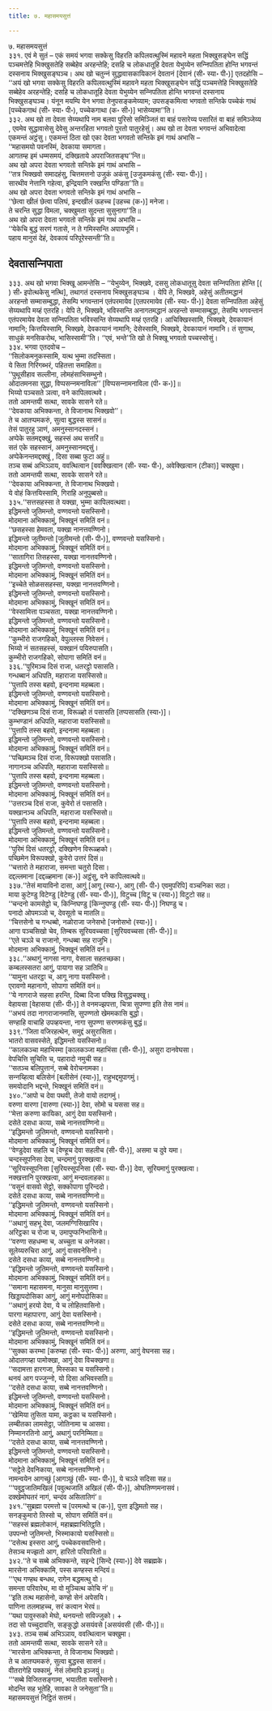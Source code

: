 ```yaml
---
title: ७. महासमयसुत्तं

---
```

७. महासमयसुत्तं  
३३१. एवं मे सुतं – एकं समयं भगवा सक्‍केसु विहरति कपिलवत्थुस्मिं महावने महता भिक्खुसङ्घेन सद्धिं पञ्‍चमत्तेहि भिक्खुसतेहि सब्बेहेव अरहन्तेहि; दसहि च लोकधातूहि देवता येभुय्येन सन्‍निपतिता होन्ति भगवन्तं दस्सनाय भिक्खुसङ्घञ्‍च। अथ खो चतुन्‍नं सुद्धावासकायिकानं देवतानं [देवानं (सी॰ स्या॰ पी॰)] एतदहोसि – ‘‘अयं खो भगवा सक्‍केसु विहरति कपिलवत्थुस्मिं महावने महता भिक्खुसङ्घेन सद्धिं पञ्‍चमत्तेहि भिक्खुसतेहि सब्बेहेव अरहन्तेहि; दसहि च लोकधातूहि देवता येभुय्येन सन्‍निपतिता होन्ति भगवन्तं दस्सनाय भिक्खुसङ्घञ्‍च। यंनून मयम्पि येन भगवा तेनुपसङ्कमेय्याम; उपसङ्कमित्वा भगवतो सन्तिके पच्‍चेकं गाथं [पच्‍चेकगाथं (सी॰ स्या॰ पी॰), पच्‍चेकगाथा (क॰ सी॰)] भासेय्यामा’’ति।  
३३२. अथ खो ता देवता सेय्यथापि नाम बलवा पुरिसो समिञ्‍जितं वा बाहं पसारेय्य पसारितं वा बाहं समिञ्‍जेय्य , एवमेव सुद्धावासेसु देवेसु अन्तरहिता भगवतो पुरतो पातुरहेसुं। अथ खो ता देवता भगवन्तं अभिवादेत्वा एकमन्तं अट्ठंसु। एकमन्तं ठिता खो एका देवता भगवतो सन्तिके इमं गाथं अभासि –  
‘‘महासमयो पवनस्मिं, देवकाया समागता।  
आगतम्ह इमं धम्मसमयं, दक्खिताये अपराजितसङ्घ’’न्ति॥  
अथ खो अपरा देवता भगवतो सन्तिके इमं गाथं अभासि –  
‘‘तत्र भिक्खवो समादहंसु, चित्तमत्तनो उजुकं अकंसु [उजुकमकंसु (सी॰ स्या॰ पी॰)]।  
सारथीव नेत्तानि गहेत्वा, इन्द्रियानि रक्खन्ति पण्डिता’’ति॥  
अथ खो अपरा देवता भगवतो सन्तिके इमं गाथं अभासि –  
‘‘छेत्वा खीलं छेत्वा पलिघं, इन्दखीलं ऊहच्‍च [उहच्‍च (क॰)] मनेजा।  
ते चरन्ति सुद्धा विमला, चक्खुमता सुदन्ता सुसुनागा’’ति॥  
अथ खो अपरा देवता भगवतो सन्तिके इमं गाथं अभासि –  
‘‘येकेचि बुद्धं सरणं गतासे, न ते गमिस्सन्ति अपायभूमिं।  
पहाय मानुसं देहं, देवकायं परिपूरेस्सन्ती’’ति॥  


## देवतासन्‍निपाता

३३३. अथ खो भगवा भिक्खू आमन्तेसि – ‘‘येभुय्येन, भिक्खवे, दससु लोकधातूसु देवता सन्‍निपतिता होन्ति [( ) सी॰ इपोत्थकेसु नत्थि], तथागतं दस्सनाय भिक्खुसङ्घञ्‍च । येपि ते, भिक्खवे, अहेसुं अतीतमद्धानं अरहन्तो सम्मासम्बुद्धा, तेसम्पि भगवन्तानं एतंपरमायेव [एतपरमायेव (सी॰ स्या॰ पी॰)] देवता सन्‍निपतिता अहेसुं सेय्यथापि मय्हं एतरहि। येपि ते, भिक्खवे, भविस्सन्ति अनागतमद्धानं अरहन्तो सम्मासम्बुद्धा, तेसम्पि भगवन्तानं एतंपरमायेव देवता सन्‍निपतिता भविस्सन्ति सेय्यथापि मय्हं एतरहि। आचिक्खिस्सामि, भिक्खवे, देवकायानं नामानि; कित्तयिस्सामि, भिक्खवे, देवकायानं नामानि; देसेस्सामि, भिक्खवे, देवकायानं नामानि। तं सुणाथ, साधुकं मनसिकरोथ, भासिस्सामी’’ति। ‘‘एवं, भन्ते’’ति खो ते भिक्खू भगवतो पच्‍चस्सोसुं।  
३३४. भगवा एतदवोच –  
‘‘सिलोकमनुकस्सामि, यत्थ भुम्मा तदस्सिता।  
ये सिता गिरिगब्भरं, पहितत्ता समाहिता॥  
‘‘पुथूसीहाव सल्‍लीना, लोमहंसाभिसम्भुनो।  
ओदातमनसा सुद्धा, विप्पसन्‍नमनाविला’’ [विप्पसन्‍नामनाविला (पी॰ क॰)]॥  
भिय्यो पञ्‍चसते ञत्वा, वने कापिलवत्थवे।  
ततो आमन्तयी सत्था, सावके सासने रते॥  
‘‘देवकाया अभिक्‍कन्ता, ते विजानाथ भिक्खवो’’।  
ते च आतप्पमकरुं, सुत्वा बुद्धस्स सासनं॥  
तेसं पातुरहु ञाणं, अमनुस्सानदस्सनं।  
अप्पेके सतमद्दक्खुं, सहस्सं अथ सत्तरिं॥  
सतं एके सहस्सानं, अमनुस्सानमद्दसुं।  
अप्पेकेनन्तमद्दक्खुं , दिसा सब्बा फुटा अहुं॥  
तञ्‍च सब्बं अभिञ्‍ञाय, ववत्थित्वान [ववक्खित्वान (सी॰ स्या॰ पी॰), अवेक्खित्वान (टीका)] चक्खुमा।  
ततो आमन्तयी सत्था, सावके सासने रते॥  
‘‘देवकाया अभिक्‍कन्ता, ते विजानाथ भिक्खवो।  
ये वोहं कित्तयिस्सामि, गिराहि अनुपुब्बसो॥  
३३५.‘‘सत्तसहस्सा ते यक्खा, भुम्मा कापिलवत्थवा।  
इद्धिमन्तो जुतिमन्तो, वण्णवन्तो यसस्सिनो।  
मोदमाना अभिक्‍कामुं, भिक्खूनं समितिं वनं॥  
‘‘छसहस्सा हेमवता, यक्खा नानत्तवण्णिनो।  
इद्धिमन्तो जुतीमन्तो [जुतीमन्तो (सी॰ पी॰)], वण्णवन्तो यसस्सिनो।  
मोदमाना अभिक्‍कामुं, भिक्खूनं समितिं वनं॥  
‘‘सातागिरा तिसहस्सा, यक्खा नानत्तवण्णिनो।  
इद्धिमन्तो जुतिमन्तो, वण्णवन्तो यसस्सिनो।  
मोदमाना अभिक्‍कामुं, भिक्खूनं समितिं वनं॥  
‘‘इच्‍चेते सोळससहस्सा, यक्खा नानत्तवण्णिनो।  
इद्धिमन्तो जुतिमन्तो, वण्णवन्तो यसस्सिनो।  
मोदमाना अभिक्‍कामुं, भिक्खूनं समितिं वनं॥  
‘‘वेस्सामित्ता पञ्‍चसता, यक्खा नानत्तवण्णिनो।  
इद्धिमन्तो जुतिमन्तो, वण्णवन्तो यसस्सिनो।  
मोदमाना अभिक्‍कामुं, भिक्खूनं समितिं वनं॥  
‘‘कुम्भीरो राजगहिको, वेपुल्‍लस्स निवेसनं।  
भिय्यो नं सतसहस्सं, यक्खानं पयिरुपासति।  
कुम्भीरो राजगहिको, सोपागा समितिं वनं॥  
३३६.‘‘पुरिमञ्‍च दिसं राजा, धतरट्ठो पसासति।  
गन्धब्बानं अधिपति, महाराजा यसस्सिसो॥  
‘‘पुत्तापि तस्स बहवो, इन्दनामा महब्बला।  
इद्धिमन्तो जुतिमन्तो, वण्णवन्तो यसस्सिनो।  
मोदमाना अभिक्‍कामुं, भिक्खूनं समितिं वनं॥  
‘‘दक्खिणञ्‍च दिसं राजा, विरूळ्हो तं पसासति [तप्पसासति (स्या॰)]।  
कुम्भण्डानं अधिपति, महाराजा यसस्सिसो॥  
‘‘पुत्तापि तस्स बहवो, इन्दनामा महब्बला।  
इद्धिमन्तो जुतिमन्तो, वण्णवन्तो यसस्सिनो।  
मोदमाना अभिक्‍कामुं, भिक्खूनं समितिं वनं॥  
‘‘पच्छिमञ्‍च दिसं राजा, विरूपक्खो पसासति।  
नागानञ्‍च अधिपति, महाराजा यसस्सिसो॥  
‘‘पुत्तापि तस्स बहवो, इन्दनामा महब्बला।  
इद्धिमन्तो जुतिमन्तो, वण्णवन्तो यसस्सिनो।  
मोदमाना अभिक्‍कामुं, भिक्खूनं समितिं वनं॥  
‘‘उत्तरञ्‍च दिसं राजा, कुवेरो तं पसासति।  
यक्खानञ्‍च अधिपति, महाराजा यसस्सिसो॥  
‘‘पुत्तापि तस्स बहवो, इन्दनामा महब्बला।  
इद्धिमन्तो जुतिमन्तो, वण्णवन्तो यसस्सिनो।  
मोदमाना अभिक्‍कामुं, भिक्खूनं समितिं वनं॥  
‘‘पुरिमं दिसं धतरट्ठो, दक्खिणेन विरूळ्हको।  
पच्छिमेन विरूपक्खो, कुवेरो उत्तरं दिसं॥  
‘‘चत्तारो ते महाराजा, समन्ता चतुरो दिसा।  
दद्दल्‍लमाना [दद्दळ्हमाना (क॰)] अट्ठंसु, वने कापिलवत्थवे॥  
३३७.‘‘तेसं मायाविनो दासा, आगुं [आगू (स्या॰), आगु (सी॰ पी॰) एवमुपरिपि] वञ्‍चनिका सठा।  
माया कुटेण्डु विटेण्डु [वेटेण्डु (सी॰ स्या॰ पी॰)], विटुच्‍च [विटू च (स्या॰)] विटुटो सह॥  
‘‘चन्दनो कामसेट्ठो च, किन्‍निघण्डु [किन्‍नुघण्डु (सी॰ स्या॰ पी॰)] निघण्डु च।  
पनादो ओपमञ्‍ञो च, देवसूतो च मातलि॥  
‘‘चित्तसेनो च गन्धब्बो, नळोराजा जनेसभो [जनोसभो (स्या॰)]।  
आगा पञ्‍चसिखो चेव, तिम्बरू सूरियवच्‍चसा [सुरियवच्‍चसा (सी॰ पी॰)]॥  
‘‘एते चञ्‍ञे च राजानो, गन्धब्बा सह राजुभि।  
मोदमाना अभिक्‍कामुं, भिक्खूनं समितिं वनं॥  
३३८.‘‘अथागुं नागसा नागा, वेसाला सहतच्छका।  
कम्बलस्सतरा आगुं, पायागा सह ञातिभि॥  
‘‘यामुना धतरट्ठा च, आगू नागा यसस्सिनो।  
एरावणो महानागो, सोपागा समितिं वनं॥  
‘‘ये नागराजे सहसा हरन्ति, दिब्बा दिजा पक्खि विसुद्धचक्खू।  
वेहायसा [वेहासया (सी॰ पी॰)] ते वनमज्झपत्ता, चित्रा सुपण्णा इति तेस नामं॥  
‘‘अभयं तदा नागराजानमासि, सुपण्णतो खेममकासि बुद्धो।  
सण्हाहि वाचाहि उपव्हयन्ता, नागा सुपण्णा सरणमकंसु बुद्धं॥  
३३९.‘‘जिता वजिरहत्थेन, समुद्दं असुरासिता।  
भातरो वासवस्सेते, इद्धिमन्तो यसस्सिनो॥  
‘‘कालकञ्‍चा महाभिस्मा [कालकञ्‍जा महाभिंसा (सी॰ पी॰)], असुरा दानवेघसा।  
वेपचित्ति सुचित्ति च, पहारादो नमुची सह॥  
‘‘सतञ्‍च बलिपुत्तानं, सब्बे वेरोचनामका।  
सन्‍नय्हित्वा बलिसेनं [बलीसेनं (स्या॰)], राहुभद्दमुपागमुं।  
समयोदानि भद्दन्ते, भिक्खूनं समितिं वनं॥  
३४०.‘‘आपो च देवा पथवी, तेजो वायो तदागमुं।  
वरुणा वारणा [वारुणा (स्या॰)] देवा, सोमो च यससा सह॥  
‘‘मेत्ता करुणा कायिका, आगुं देवा यसस्सिनो।  
दसेते दसधा काया, सब्बे नानत्तवण्णिनो॥  
‘‘इद्धिमन्तो जुतिमन्तो, वण्णवन्तो यसस्सिनो।  
मोदमाना अभिक्‍कामुं, भिक्खूनं समितिं वनं॥  
‘‘वेण्डुदेवा सहलि च [वेण्हूच देवा सहलीच (सी॰ पी॰)], असमा च दुवे यमा।  
चन्दस्सूपनिसा देवा, चन्दमागुं पुरक्खत्वा॥  
‘‘सूरियस्सूपनिसा [सुरियस्सूपनिसा (सी॰ स्या॰ पी॰)] देवा, सूरियमागुं पुरक्खत्वा।  
नक्खत्तानि पुरक्खत्वा, आगुं मन्दवलाहका॥  
‘‘वसूनं वासवो सेट्ठो, सक्‍कोपागा पुरिन्ददो।  
दसेते दसधा काया, सब्बे नानत्तवण्णिनो॥  
‘‘इद्धिमन्तो जुतिमन्तो, वण्णवन्तो यसस्सिनो।  
मोदमाना अभिक्‍कामुं, भिक्खूनं समितिं वनं॥  
‘‘अथागुं सहभू देवा, जलमग्गिसिखारिव।  
अरिट्ठका च रोजा च, उमापुप्फनिभासिनो॥  
‘‘वरुणा सहधम्मा च, अच्‍चुता च अनेजका।  
सूलेय्यरुचिरा आगुं, आगुं वासवनेसिनो।  
दसेते दसधा काया, सब्बे नानत्तवण्णिनो॥  
‘‘इद्धिमन्तो जुतिमन्तो, वण्णवन्तो यसस्सिनो।  
मोदमाना अभिक्‍कामुं, भिक्खूनं समितिं वनं॥  
‘‘समाना महासमना, मानुसा मानुसुत्तमा।  
खिड्डापदोसिका आगुं, आगुं मनोपदोसिका॥  
‘‘अथागुं हरयो देवा, ये च लोहितवासिनो।  
पारगा महापारगा, आगुं देवा यसस्सिनो।  
दसेते दसधा काया, सब्बे नानत्तवण्णिनो॥  
‘‘इद्धिमन्तो जुतिमन्तो, वण्णवन्तो यसस्सिनो।  
मोदमाना अभिक्‍कामुं, भिक्खूनं समितिं वनं॥  
‘‘सुक्‍का करम्भा [करुम्हा (सी॰ स्या॰ पी॰)] अरुणा, आगुं वेघनसा सह।  
ओदातगय्हा पामोक्खा, आगुं देवा विचक्खणा॥  
‘‘सदामत्ता हारगजा, मिस्सका च यसस्सिनो।  
थनयं आग पज्‍जुन्‍नो, यो दिसा अभिवस्सति॥  
‘‘दसेते दसधा काया, सब्बे नानत्तवण्णिनो।  
इद्धिमन्तो जुतिमन्तो, वण्णवन्तो यसस्सिनो।  
मोदमाना अभिक्‍कामुं, भिक्खूनं समितिं वनं॥  
‘‘खेमिया तुसिता यामा, कट्ठका च यसस्सिनो।  
लम्बीतका लामसेट्ठा, जोतिनामा च आसवा।  
निम्मानरतिनो आगुं, अथागुं परनिम्मिता॥  
‘‘दसेते दसधा काया, सब्बे नानत्तवण्णिनो।  
इद्धिमन्तो जुतिमन्तो, वण्णवन्तो यसस्सिनो।  
मोदमाना अभिक्‍कामुं, भिक्खूनं समितिं वनं॥  
‘‘सट्ठेते देवनिकाया, सब्बे नानत्तवण्णिनो।  
नामन्वयेन आगच्छुं [आगञ्छुं (सी॰ स्या॰ पी॰)], ये चञ्‍ञे सदिसा सह॥  
‘‘‘पवुट्ठजातिमखिलं [पवुत्थजातिं अखिलं (सी॰ पी॰)], ओघतिण्णमनासवं।  
दक्खेमोघतरं नागं, चन्दंव असितातिगं’॥  
३४१.‘‘सुब्रह्मा परमत्तो च [परमत्थो च (क॰)], पुत्ता इद्धिमतो सह।  
सनङ्कुमारो तिस्सो च, सोपाग समितिं वनं॥  
‘‘सहस्सं ब्रह्मलोकानं, महाब्रह्माभितिट्ठति।  
उपपन्‍नो जुतिमन्तो, भिस्माकायो यसस्सिसो॥  
‘‘दसेत्थ इस्सरा आगुं, पच्‍चेकवसवत्तिनो।  
तेसञ्‍च मज्झतो आग, हारितो परिवारितो॥  
३४२.‘‘ते च सब्बे अभिक्‍कन्ते, सइन्दे [सिन्दे (स्या॰)] देवे सब्रह्मके।  
मारसेना अभिक्‍कामि, पस्स कण्हस्स मन्दियं॥  
‘‘‘एथ गण्हथ बन्धथ, रागेन बद्धमत्थु वो।  
समन्ता परिवारेथ, मा वो मुञ्‍चित्थ कोचि नं’॥  
‘‘इति तत्थ महासेनो, कण्हो सेनं अपेसयि।  
पाणिना तलमाहच्‍च, सरं कत्वान भेरवं॥  
‘‘यथा पावुस्सको मेघो, थनयन्तो सविज्‍जुको। +  
तदा सो पच्‍चुदावत्ति, सङ्कुद्धो असयंवसे [असयंवसी (सी॰ पी॰)]॥  
३४३. तञ्‍च सब्बं अभिञ्‍ञाय, ववत्थित्वान चक्खुमा।  
ततो आमन्तयी सत्था, सावके सासने रते॥  
‘‘मारसेना अभिक्‍कन्ता, ते विजानाथ भिक्खवो।  
ते च आतप्पमकरुं, सुत्वा बुद्धस्स सासनं।  
वीतरागेहि पक्‍कामुं, नेसं लोमापि इञ्‍जयुं॥  
‘‘‘सब्बे विजितसङ्गामा, भयातीता यसस्सिनो।  
मोदन्ति सह भूतेहि, सावका ते जनेसुता’’ति॥  
महासमयसुत्तं निट्ठितं सत्तमं।  